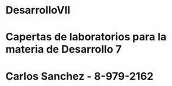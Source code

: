 # DesarrolloVII

# Capertas de laboratorios para la materia de Desarrollo 7

# Carlos Sanchez - 8-979-2162
